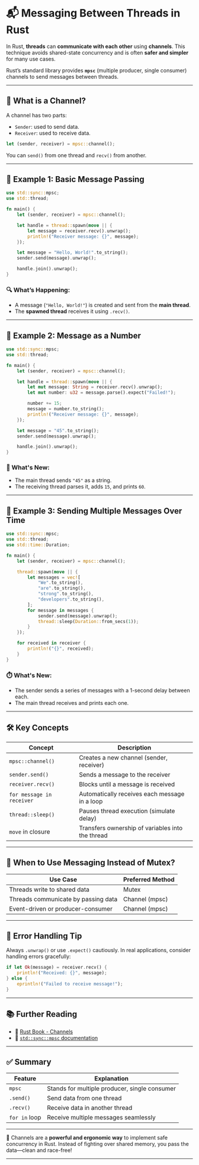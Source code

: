 # 📬 Messaging Between Threads in Rust

In Rust, **threads** can **communicate with each other** using **channels**. This technique avoids shared-state concurrency and is often **safer and simpler** for many use cases.

Rust’s standard library provides **`mpsc`** (multiple producer, single consumer) channels to send messages between threads.

---

## 🔗 What is a Channel?

A channel has two parts:
- `Sender`: used to send data.
- `Receiver`: used to receive data.

```rust
let (sender, receiver) = mpsc::channel();
````

You can `send()` from one thread and `recv()` from another.

---

## 🧪 Example 1: Basic Message Passing

```rust
use std::sync::mpsc;
use std::thread;

fn main() {
    let (sender, receiver) = mpsc::channel();

    let handle = thread::spawn(move || {
        let message = receiver.recv().unwrap();
        println!("Receiver message: {}", message);
    });

    let message = "Hello, World!".to_string();
    sender.send(message).unwrap();

    handle.join().unwrap();
}
```

### 🔍 What’s Happening:

* A message (`"Hello, World!"`) is created and sent from the **main thread**.
* The **spawned thread** receives it using `.recv()`.

---

## 🧪 Example 2: Message as a Number

```rust
use std::sync::mpsc;
use std::thread;

fn main() {
    let (sender, receiver) = mpsc::channel();

    let handle = thread::spawn(move || {
        let mut message: String = receiver.recv().unwrap();
        let mut number: u32 = message.parse().expect("Failed!");

        number += 15;
        message = number.to_string();
        println!("Receiver message: {}", message);
    });

    let message = "45".to_string();
    sender.send(message).unwrap();

    handle.join().unwrap();
}
```

### 🧠 What's New:

* The main thread sends `"45"` as a string.
* The receiving thread parses it, adds `15`, and prints `60`.

---

## 🧪 Example 3: Sending Multiple Messages Over Time

```rust
use std::sync::mpsc;
use std::thread;
use std::time::Duration;

fn main() {
    let (sender, receiver) = mpsc::channel();

    thread::spawn(move || {
        let messages = vec![
            "We".to_string(),
            "are".to_string(),
            "strong".to_string(),
            "developers".to_string(),
        ];
        for message in messages {
            sender.send(message).unwrap();
            thread::sleep(Duration::from_secs(1));
        }
    });

    for received in receiver {
        println!("{}", received);
    }
}
```

### ⏱️ What's New:

* The sender sends a series of messages with a 1-second delay between each.
* The main thread receives and prints each one.

---

## 🛠 Key Concepts

| Concept                   | Description                                      |
| ------------------------- | ------------------------------------------------ |
| `mpsc::channel()`         | Creates a new channel (sender, receiver)         |
| `sender.send()`           | Sends a message to the receiver                  |
| `receiver.recv()`         | Blocks until a message is received               |
| `for message in receiver` | Automatically receives each message in a loop    |
| `thread::sleep()`         | Pauses thread execution (simulate delay)         |
| `move` in closure         | Transfers ownership of variables into the thread |

---

## 🧱 When to Use Messaging Instead of Mutex?

| Use Case                            | Preferred Method |
| ----------------------------------- | ---------------- |
| Threads write to shared data        | Mutex            |
| Threads communicate by passing data | Channel (mpsc)   |
| Event-driven or producer-consumer   | Channel (mpsc)   |

---

## 🧹 Error Handling Tip

Always `.unwrap()` or use `.expect()` cautiously. In real applications, consider handling errors gracefully:

```rust
if let Ok(message) = receiver.recv() {
    println!("Received: {}", message);
} else {
    eprintln!("Failed to receive message!");
}
```

---

## 📚 Further Reading

* 📘 [Rust Book - Channels](https://doc.rust-lang.org/book/ch16-02-message-passing.html)
* 📖 [`std::sync::mpsc` documentation](https://doc.rust-lang.org/std/sync/mpsc/index.html)

---

## ✅ Summary

| Feature       | Explanation                                   |
| ------------- | --------------------------------------------- |
| `mpsc`        | Stands for multiple producer, single consumer |
| `.send()`     | Send data from one thread                     |
| `.recv()`     | Receive data in another thread                |
| `for in` loop | Receive multiple messages seamlessly          |

---

🧵 Channels are a **powerful and ergonomic way** to implement safe concurrency in Rust. Instead of fighting over shared memory, you pass the data—clean and race-free!


---

